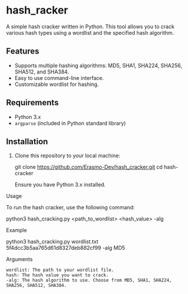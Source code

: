 # hash_racker

A simple hash cracker written in Python. This tool allows you to crack various hash types using a wordlist and the specified hash algorithm.

## Features

- Supports multiple hashing algorithms: MD5, SHA1, SHA224, SHA256, SHA512, and SHA384.
- Easy to use command-line interface.
- Customizable wordlist for hashing.

## Requirements

- Python 3.x
- `argparse` (included in Python standard library)

## Installation

1. Clone this repository to your local machine:

   git clone https://github.com/Erasmo-Dev/hash_cracker.git
   cd hash-cracker

    Ensure you have Python 3.x installed.

Usage

To run the hash cracker, use the following command:

python3 hash_cracking.py <path_to_wordlist> <hash_value> -alg <algorithm>

Example

python3 hash_cracking.py wordlist.txt 5f4dcc3b5aa765d61d8327deb882cf99 -alg MD5

Arguments

    wordlist: The path to your wordlist file.
    hash: The hash value you want to crack.
    -alg: The hash algorithm to use. Choose from MD5, SHA1, SHA224, SHA256, SHA512, SHA384.
